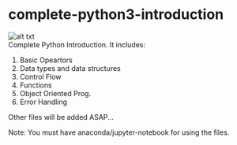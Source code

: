 # complete-python3-introduction
![alt txt](http://digiguyzz.com/wp-content/uploads/2018/09/python-faq-670x335.jpg)        
Complete Python Introduction. It includes:
1. Basic Opeartors
2. Data types and data structures
3. Control Flow
4. Functions 
5. Object Oriented Prog.
6. Error Handling


Other files will be added ASAP...

Note: You must have anaconda/jupyter-notebook for using the files.
